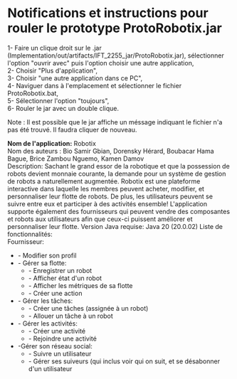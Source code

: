 # Notifications et instructions pour rouler le prototype ProtoRobotix.jar

1- Faire un clique droit sur le .jar (Implementation/out/artifacts/IFT_2255_jar/ProtoRobotix.jar), sélectionner l'option "ouvrir avec" puis l'option choisir une autre application, <br>
2- Choisir "Plus d'application", <br>
3- Choisir "une autre application dans ce PC", <br>
4- Naviguer dans à l'emplacement et sélectionner le fichier ProtoRobotix.bat, <br>
5- Sélectionner l'option "toujours", <br>
6- Rouler le jar avec un double clique. <br>

Note : Il est possible que le jar affiche un méssage indiquant le fichier n'a pas été trouvé. Il faudra cliquer de nouveau. <br>


<b>Nom de l'application:</b> Robotix <br>
Nom des auteurs : Bio Samir Gbian, Dorensky Hérard, Boubacar Hama Bague, Brice Zambou Nguemo, Kamen Damov <br>
Description: Sachant le grand essor de la robotique et que la possession de robots devient monnaie courante, la demande pour un système de gestion de robots a naturellement augmentée. Robotix est une plateforme interactive dans laquelle les membres peuvent acheter, modifier, et personnaliser leur flotte de robots. De plus, les utilisateurs peuvent se suivre entre eux et participer à des activités ensemble! L'application supporte également des fournisseurs qui peuvent vendre des composantes et robots aux utilisateurs afin que ceux-ci puissent améliorer et personnaliser leur flotte.
Version Java requise: Java 20 (20.0.02)
Liste de fonctionnalités:<br>
Fournisseur: 
<ul>
  <li>
     - Modifier son profil
  </li>
 <li>
    - Gérer sa flotte: 
   <ul>
     <li>
       - Enregistrer un robot
     </li>
     <li>
       - Afficher état d'un robot
     </li>
      <li>
        - Afficher les métriques de sa flotte
      </li>
      <li>
         - Créer une action
      </li>
   </ul>
 </li>
  <li>
    - Gérer les tâches:
    <ul>
      <li>
        - Créer une tâches (assignée à un robot)
      </li>
      <li>
        - Allouer un tâche à un robot
      </li>
    </ul>
  </li>
  <li>
    - Gérer les activités:
    <ul>
      <li>
        - Créer une activité 
      </li>
      <li>
        - Rejoindre une activité
      </li>
    </ul>
  </li>
  <li>
    -Gérer son réseau social:
    <ul>
      <li>
        - Suivre un utilisateur
      </li>
      <li>
        - Gérer ses suiveurs (qui inclus voir qui on suit, et se désabonner d'un utilisateur
      </li>
    </ul>
  </li>
      
</ul>
  
    
